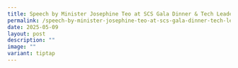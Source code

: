 ```yaml
---
title: Speech by Minister Josephine Teo at SCS Gala Dinner & Tech Leader Awards 2025
permalink: /speech-by-minister-josephine-teo-at-scs-gala-dinner-tech-leader-awards-2025/
date: 2025-05-09
layout: post
description: ""
image: ""
variant: tiptap
---
```

